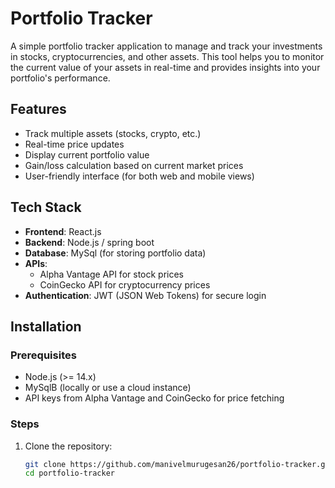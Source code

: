 # Portfolio Tracker

A simple portfolio tracker application to manage and track your investments in stocks, cryptocurrencies, and other assets. This tool helps you to monitor the current value of your assets in real-time and provides insights into your portfolio's performance.

## Features

- Track multiple assets (stocks, crypto, etc.)
- Real-time price updates
- Display current portfolio value
- Gain/loss calculation based on current market prices
- User-friendly interface (for both web and mobile views)

## Tech Stack

- **Frontend**: React.js
- **Backend**: Node.js / spring boot
- **Database**: MySql (for storing portfolio data)
- **APIs**: 
  - Alpha Vantage API for stock prices
  - CoinGecko API for cryptocurrency prices
- **Authentication**: JWT (JSON Web Tokens) for secure login

## Installation

### Prerequisites

- Node.js (>= 14.x)
- MySqlB (locally or use a cloud instance)
- API keys from Alpha Vantage and CoinGecko for price fetching

### Steps

1. Clone the repository:

   ```bash
   git clone https://github.com/manivelmurugesan26/portfolio-tracker.git
   cd portfolio-tracker
